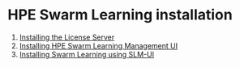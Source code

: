 # <a name="GUID-01199457-73B6-45F3-99FC-164E4B25A0A3"/> HPE Swarm Learning installation

1.   [Installing the License Server](Install_the_License_Server.md)
2.   [Installing HPE Swarm Learning Management UI](Installing_HPE_Swarm_Learning_Management_UI_(SLM-UI).md)
3.   [Installing Swarm Learning using SLM-UI](Installing_Swarm_Learning_using_SLM-UI.md)
